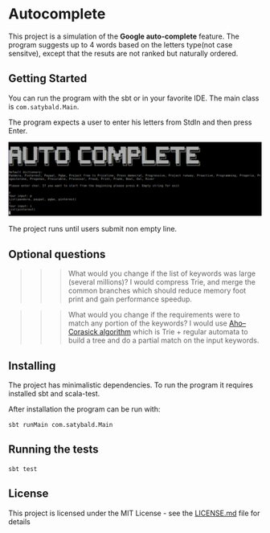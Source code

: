 # Autocomplete

This project is a simulation of the **Google auto-complete** feature. The program suggests up to 4 words based on the letters type(not case sensitve), except that the resuts are not ranked but naturally ordered.

## Getting Started
You can run the program with the sbt or in your favorite IDE. The main class is `com.satybald.Main`.

The program expects a user to enter his letters from StdIn and then press Enter.

![AutoComplete](auto-complete.png)

The project runs until users submit non empty line.

## Optional questions
>>> What would you change if the list of keywords was large (several millions)?
I would compress Trie, and merge the common branches which should reduce memory foot print and gain performance speedup.

>>> What would you change if the requirements were to match any portion of the keywords?
I would use [Aho–Corasick algorithm](https://en.wikipedia.org/wiki/Aho%E2%80%93Corasick_algorithm) which is Trie + regular automata to build a tree and do a partial match on the input keywords.

## Installing
The project has minimalistic dependencies. To run the program it requires installed sbt and scala-test.

After installation the program can be run with:
```
sbt runMain com.satybald.Main
```

## Running the tests
```
sbt test
```

## License
This project is licensed under the MIT License - see the [LICENSE.md](LICENSE.md) file for details
